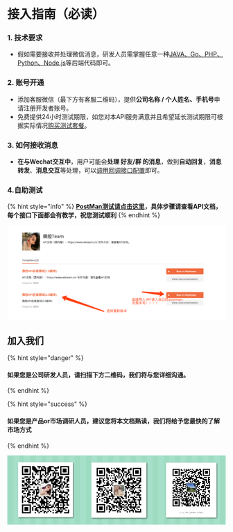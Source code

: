 # 接入指南（必读）

### 1. 技术要求

* 假如需要接收并处理微信消息，研发人员需掌握任意一种[JAVA、Go、PHP、Python、Node.js](https://baike.baidu.com/item/计算机编程语言)等后端代码即可。

### 2. 账号开通

* 添加客服微信（最下方有客服二维码），提供**公司名称 / 个人姓名、手机号**申请注册开发者账号。
* 免费提供24小时测试期限，如您对本API服务满意并且希望延长测试期限可根据实际情况[购买测试套餐](https://docs.wkteam.cn/gou-mai-shuo-ming)。

### 3. 如何接收消息

* **在与Wechat交互中**，用户可能会**处理 好友/群 的消息**，做到**自动回复**，**消息转发**、**消息交互**等处理，可以[调用回调接口配置](https://docs.wkteam.cn/api-wen-dang/xiao-xi-jie-shou/huo-qu-hui-tiao-xiao-xi/she-zhi-http-hui-tiao-di-zhi)即可。 

### 4.自助测试

{% hint style="info" %}
[**PostMan测试请点击这里**](https://explore.postman.com/user/DCZoyMjyDryaJCD)**，具体步骤请查看API文档，每个接口下面都会有教学，祝您测试顺利**
{% endhint %}

![](.gitbook/assets/image%20%2838%29.png)

## 加入我们   <a id="join-us"></a>

{% hint style="danger" %}
#### 如果您是公司研发人员，请扫描下方二维码，我们将与您详细沟通。
{% endhint %}

{% hint style="success" %}
#### 如果您是产品or市场调研人员，建议您将本文档熟读，我们将给予您最快的了解市场方式
{% endhint %}

![       &#x552E;&#x524D;&#x5BA2;&#x670D;-&#x53EF;&#x53EF;                                         &#x552E;&#x524D;&#x5BA2;&#x670D;-&#x5C0F;&#x8BFA;                                  &#x4EA7;&#x54C1;&#x8D1F;&#x8D23;&#x4EBA;-&#x674E;&#x7ECF;&#x7406;](.gitbook/assets/image%20%2839%29.png)



